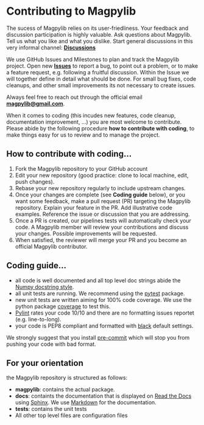 # Contributing to Magpylib

The sucess of Magpylib relies on its user-friedliness. Your feedback and discussion participation is highly valuable. Ask questions about Magpylib. Tell us what you like and what you dislike. Start general discussions in this very informal channel: **[Discussions](https://github.com/magpylib/magpylib/discussions)**

We use GitHub Issues and Milestones to plan and track the Magpylib project. Open new **[Issues](https://github.com/magpylib/magpylib/issues)** to report a bug, to point out a problem, or to  make a feature request, e.g. following a fruitful discussion. Within the Issue we will together define in detail what should be done. For small bug fixes, code cleanups, and other small improvements its not necessary to create issues.

Always feel free to reach out through the official email **magpylib@gmail.com**.

When it comes to coding (this incudes new features, code cleanup, documentation improvement, ...) you are most welcome to contribute. Please abide by the following procedure **how to contribute with coding**, to make things easy for us to review and to manage the project.

## How to contribute with coding...

1. Fork the Magpylib repository to your GitHub account
2. Edit your new repository (good practice: clone to local machine, edit, push changes).
3. Rebase your new repository regularly to include upstream changes.
4. Once your changes are complete (see **Coding guide** below), or you want some feedback, make a pull request (PR) targeting the Magpylib repository. Explain your feature in the PR. Add illustrative code examples. Reference the issue or discussion that you are addressing.
5. Once a PR is created, our pipelines tests will automatically check your code. A Magpylib member will review your contributions and discuss your changes. Possible improvements will be requested.
6. When satisfied, the reviewer will merge your PR and you become an official Magpylib contributor.

## Coding guide...

- all code is well documented and all top level doc strings abide the [Numpy docstring style](https://numpydoc.readthedocs.io/en/latest/format.html).
- all unit tests are running. We recommend using the [pytest](https://docs.pytest.org/en/7.4.x/) package.
- new unit tests are written aiming for 100% code coverage. We use the python package [coverage](https://coverage.readthedocs.io/en/) to test this.
- [Pylint](https://pylint.readthedocs.io/en/stable/) rates your code 10/10 and there are no formatting issues reportet (e.g. line-to-long).
- your code is PEP8 compliant and formatted with [black](https://black.readthedocs.io/en/stable/) default settings.

We strongly suggest that you install [pre-commit](https://pre-commit.com/) which will stop you from pushing your code with bad format.

## For your orientation

the Magpylib repository is structured as follows:

- **magpylib**: contains the actual package.
- **docs**: containts the documentation that is displayed on [Read the Docs](https://readthedocs.org/) using [Sphinx](https://www.sphinx-doc.org/en/master/). We use [Markdown](https://daringfireball.net/projects/markdown/) for the documentation.
- **tests**: contains the unit tests
- All other top level files are configuration files
